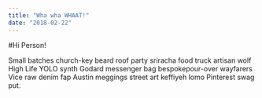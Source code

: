 ```yaml
---
title: "Wha wha WHAAT!"
date: "2018-02-22"
---
```


#Hi Person!

Small batches church-key beard roof party sriracha food truck artisan wolf High Life YOLO synth Godard messenger bag bespokepour-over wayfarers Vice raw denim fap Austin meggings street art keffiyeh lomo Pinterest swag put.<!-- end -->
